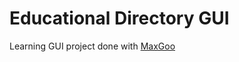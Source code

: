 Educational Directory GUI
=========================

Learning GUI project done with [MaxGoo](https://github.com/MaxGoo)
